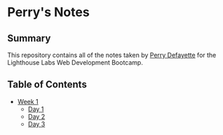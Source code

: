# Perry's Notes

## Summary 

This repository contains all of the notes taken by [Perry Defayette](https://github.com/defsax/) for the Lighthouse Labs Web Development Bootcamp.

## Table of Contents
  * [Week 1](/week_01)
    * [Day 1](/week_01/day_1)
    * [Day 2](/week_01/day_2)
    * [Day 3](/week_01/day_3)
